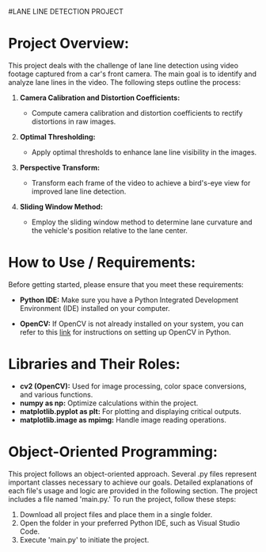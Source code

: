 #LANE LINE DETECTION PROJECT
# Project Overview:

This project deals with the challenge of lane line detection using video footage captured from a car's front camera. The main goal is to identify and analyze lane lines in the video. The following steps outline the process:

1. **Camera Calibration and Distortion Coefficients:**
   - Compute camera calibration and distortion coefficients to rectify distortions in raw images.

2. **Optimal Thresholding:**
   - Apply optimal thresholds to enhance lane line visibility in the images.

3. **Perspective Transform:**
   - Transform each frame of the video to achieve a bird's-eye view for improved lane line detection.

4. **Sliding Window Method:**
   - Employ the sliding window method to determine lane curvature and the vehicle's position relative to the lane center.

# How to Use / Requirements:

Before getting started, please ensure that you meet these requirements:

- **Python IDE:** Make sure you have a Python Integrated Development Environment (IDE) installed on your computer.

- **OpenCV:** If OpenCV is not already installed on your system, you can refer to this [link](https://pypi.org/project/opencv-python/) for instructions on setting up OpenCV in Python.

# Libraries and Their Roles:

- **cv2 (OpenCV):** Used for image processing, color space conversions, and various functions.
- **numpy as np:** Optimize calculations within the project.
- **matplotlib.pyplot as plt:** For plotting and displaying critical outputs.
- **matplotlib.image as mpimg:** Handle image reading operations.

# Object-Oriented Programming:

This project follows an object-oriented approach. Several .py files represent important classes necessary to achieve our goals. Detailed explanations of each file's usage and logic are provided in the following section. The project includes a file named 'main.py.' To run the project, follow these steps:

1. Download all project files and place them in a single folder.
2. Open the folder in your preferred Python IDE, such as Visual Studio Code.
3. Execute 'main.py' to initiate the project.
